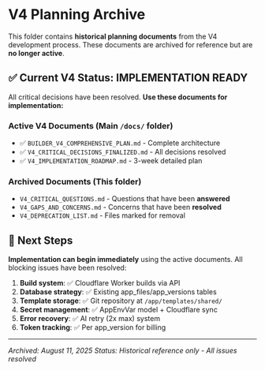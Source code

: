 # V4 Planning Archive

This folder contains **historical planning documents** from the V4 development process. These documents are archived for reference but are **no longer active**.

## ✅ Current V4 Status: IMPLEMENTATION READY

All critical decisions have been resolved. **Use these documents for implementation:**

### **Active V4 Documents** (Main `/docs/` folder)
- ✅ `BUILDER_V4_COMPREHENSIVE_PLAN.md` - Complete architecture
- ✅ `V4_CRITICAL_DECISIONS_FINALIZED.md` - All decisions resolved  
- ✅ `V4_IMPLEMENTATION_ROADMAP.md` - 3-week detailed plan

### **Archived Documents** (This folder)
- `V4_CRITICAL_QUESTIONS.md` - Questions that have been **answered**
- `V4_GAPS_AND_CONCERNS.md` - Concerns that have been **resolved**
- `V4_DEPRECATION_LIST.md` - Files marked for removal

## 🚀 Next Steps

**Implementation can begin immediately** using the active documents. All blocking issues have been resolved:

1. **Build system**: ✅ Cloudflare Worker builds via API
2. **Database strategy**: ✅ Existing app_files/app_versions tables
3. **Template storage**: ✅ Git repository at `/app/templates/shared/`
4. **Secret management**: ✅ AppEnvVar model + Cloudflare sync
5. **Error recovery**: ✅ AI retry (2x max) system
6. **Token tracking**: ✅ Per app_version for billing

---

*Archived: August 11, 2025*
*Status: Historical reference only - All issues resolved*